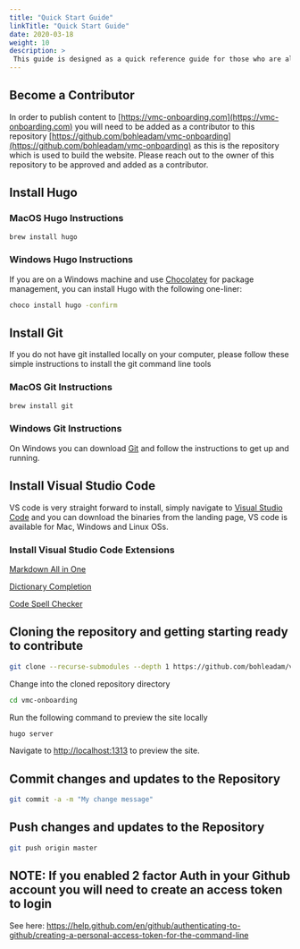 ```yaml
---
title: "Quick Start Guide"
linkTitle: "Quick Start Guide"
date: 2020-03-18
weight: 10
description: >
 This guide is designed as a quick reference guide for those who are already familiar with the various tools which are in play here around Hugo, Brew, Git, VS Code.
---
```


## Become a Contributor

In order to publish content to [https://vmc-onboarding.com](https://vmc-onboarding.com) you will need to be added as a contributor to this repository [https://github.com/bohleadam/vmc-onboarding](https://github.com/bohleadam/vmc-onboarding) as this is the repository which is used to build the website. Please reach out to the owner of this repository to be approved and added as a contributor.

## Install Hugo

### MacOS Hugo Instructions

```bash
brew install hugo
```

### Windows Hugo Instructions

If you are on a Windows machine and use [Chocolatey](https://chocolatey.org/) for package management, you can install Hugo with the following one-liner:

```bash
choco install hugo -confirm
```

## Install Git

If you do not have git installed locally on your computer, please follow these simple instructions to install the git command line tools

### MacOS Git Instructions

```bash
brew install git
```

### Windows Git Instructions

On Windows you can download [Git](https://gitforwindows.org/) and follow the instructions to get up and running.

## Install Visual Studio Code

VS code is very straight forward to install, simply navigate to [Visual Studio Code](https://code.visualstudio.com/) and you can download the binaries from the landing page, VS code is available for Mac, Windows and Linux OSs.

### Install Visual Studio Code Extensions

[Markdown All in One](https://marketplace.visualstudio.com/items?itemName=yzhang.markdown-all-in-one)

[Dictionary Completion](https://marketplace.visualstudio.com/items?itemName=yzhang.dictionary-completion)

[Code Spell Checker](https://marketplace.visualstudio.com/items?itemName=streetsidesoftware.code-spell-checker)

## Cloning the repository and getting starting ready to contribute

``` bash
git clone --recurse-submodules --depth 1 https://github.com/bohleadam/vmc-onboarding.git
```

Change into the cloned repository directory

``` bash
cd vmc-onboarding
```

Run the following command to preview the site locally

``` bash
hugo server
```

Navigate to [http://localhost:1313](http://localhost:1313) to preview the site.

## Commit changes and updates to the Repository

```bash
git commit -a -m "My change message"
```

## Push changes and updates to the Repository

```bash
git push origin master
```
## NOTE: If you enabled 2 factor Auth in your Github account you will need to create an access token to login

See here: https://help.github.com/en/github/authenticating-to-github/creating-a-personal-access-token-for-the-command-line